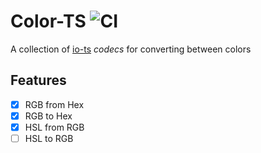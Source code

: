 # Color-TS ![CI](https://github.com/Brettm12345/color-ts/workflows/CI/badge.svg)

A collection of [io-ts](https://github.com/gcanti/io-ts) _codecs_ for converting
between colors

## Features

- [x] RGB from Hex
- [x] RGB to Hex
- [x] HSL from RGB
- [ ] HSL to RGB
